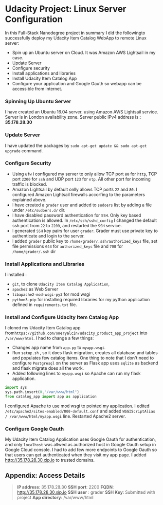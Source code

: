 # Udacity Project: Linux Server Configuration

In this Full-Stack Nanodegree project in summary I did the followingto successfully deploy my Udacity Item Catalog WebApp to remote Linux server:
- Spin up an Ubuntu server on Cloud. It was Amazon AWS Lightsail in my case.
- Update Server
- Configure security
- Install applications and libraries
- Install Udacity Item Catalog App
- Configure your application and Google Oauth so webapp can be accessible from internet.

### Spinning Up Ubuntu Server
I have created an Ubuntu 16.04 server, using Amazon AWS Lightsail service. Server is in London availability zone. Server public IPv4 address is : **35.178.28.30**

### Update Server
I have updated the packages by `sudo apt-get update && sudo apt-get upgrade` command. 

### Configure Security
- Using `ufw` i configured my server to only allow TCP port `80` for `http`,  TCP port  `2200` for `ssh` and UDP port `123` for `ntp`. All other port for incoming traffic is blocked. 
 - Amazon Lightsail by default onlly allows TCP ports `22` and `80`. I configured Amazon Lightsail firewalls accorfing to the parameters explained above.
 - I have created a `grader` user and added to `sudoers` list by adding a file under `/etc/sudoers.d/` dir. 
 - I have disabled password authentication for `SSH`. Only key based authentication is allowed. In `/etc/ssh/sshd_config` I changed the default ssh port from `22` to `2200`, and restarted the  `SSH` service. 
 - I generated `SSH` key pairs for user `grader`. Grader must use private key to authenticate and login to the server. 
 - I added `grader` public  key to `/home/grader/.ssh/authorized_keys` file, set file permissions `644` for `authorized_keys` file and `700` for `/home/grader/.ssh` dir 
 
 ### Install Applications and Libraries
 I installed :
 -	`git`, to clone `Udacity Item Catalog Application`, 
 -	`apache2` as Web Server
 -	`libapache2-mod-wsgi-py3` for mod wsgi
 -	`python3-pip` for installing required libraries for my python application defined in `requirements.txt` file.

### Install and Configure Udacity Item Catalog App
I cloned my Udacity Item Catalog app from`https://github.com/oneryalcin/udacity_product_app_project` into `/var/www/html`. I had to change a few things:
 
 -	Changes app name from `app.py` to `myapp.wsgi`. 
 -	Run `setup.sh` , so it does flask migration, creates all database and tables and populates few catalog items. One thing to note that I don't need to configure `Postgresql` on the server as Flask app uses `sqlite` as backend and flask migrate does all the work. 
 -	Added following lines to `myapp.wsgi` so Apache can run my flask application.
 ```python
import sys
sys.path.insert(0,"/var/www/html")
from catalog_app import app as application	
```  

I configured Apache to use mod wsgi to pointed my application. I edited `/etc/apache2/sites-enabled/000-default.conf` and added `WSGIScriptAlias / /var/www/html/myapp.wsgi` line.  Restarted Apache2 server.

### Configure Google Oauth
My Udacity Item Catalog Application uses Google Oauth for authentication, and only `localhost` was allwed as authorized host in Google Oauth setup in Google Cloud console. I had to add few more endpoints to Google Oauth so that users can get authenticated when they visit my app page. I added http://35.178.28.30.xip.io to trusted domains.

## Appendix: Access Details
>**IP address**: 35.178.28.30
>**SSH port**: 2200
>**FQDN**: http://35.178.28.30.xip.io
>**SSH user** : grader
>**SSH Key**: Submitted with project
>**App directory**: /var/www/html
 
